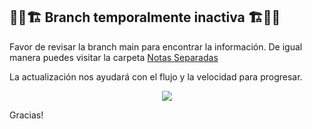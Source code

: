 ## 🔧🚧🏗️ Branch temporalmente inactiva 🏗️🚧🔧
  
Favor de revisar la branch main para encontrar la información.
De igual manera puedes visitar la carpeta [Notas Separadas](/Notas%20Separadas)

La actualización nos ayudará con el flujo y la velocidad para progresar.  

<p align="center">
<img src="static/maintenance.png">
</p>

Gracias! 
